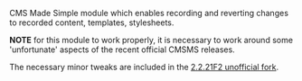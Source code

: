 CMS Made Simple module which enables recording and reverting changes to recorded content, templates, stylesheets.

**NOTE** for this module to work properly, it is necessary to work around some 'unfortunate' aspects of the recent official CMSMS releases.

The necessary minor tweaks are included in the [2.2.21F2 unofficial fork](https://github.com/tom2tom/CMSMS22XDev/tree/2221F2).

